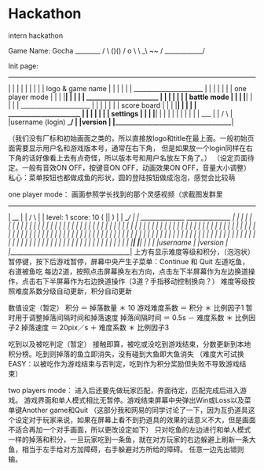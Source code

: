 # Hackathon
intern hackathon

Game Name: Gocha
              ________
             /        \ 
       ()() /       o  \ 
        \ \_\       ~~ /
         \____________/ 

Init page:
________________________________________
|										|
|										|
|										|
|										|
|			logo & game name			|
|										|
|										|
|		 ______________________ 		|
|		|					   |		|
|		|	one player mode	   |		|
|		|______________________|		|
|										|
|		 ______________________ 		|
|		|				   	   |		|
|		|	  battle mode      |		|
|		|______________________|		|
|										|
|		 ______________________ 		|
|		|					   |		|
|		|	  score board	   |		|
|		|______________________|		|
|										|
|		 ______________________ 		|
|		|					   |		|
|		|	    settings   	   |		|
|		|______________________|		|
|										|
|										|
|								    	|
|										|
|								 ___	|
|								/	\   |
|username			  (login)   \___/	|
|version						    	|
|_______________________________________|

（我们没有厂标和初始画面之类的，所以直接放logo和title在最上面。一般初始页面需要显示用户名和游戏版本号，通常在右下角， 但是如果放一个login同样在右下角的话好像看上去有点奇怪，所以版本号和用户名放左下角了。）
（设定页面待定。一般有音效ON OFF，按键音ON OFF，动画效果ON OFF，音量大小调整）
私心：菜单按钮也都做成鱼的形状，圆的登陆按钮做成泡泡，感觉会比较萌

one player mode：
画面参照学长找到的那个灵感视频（求截图发群里
________________________________________
|								   __	|
|                                 /  \  |
|	level:  1	score:    10	 ( || )	|
|                                 \__/  |
|	 ______________	  ______________	|
|	|			   | |				|	|
|	|			   | |				|	|
|	|			   | |				|	|
|	|			   | |				|	|
|	|			   | |		    	|	|
|	|			   | |				|	|
|	|			   | | 				|	|
|	|			   | |				|	|
|	|			   | |				|	|
|	|	 		   | |				|	|
|	|			   | |				|	|
|	|			   | |				|	|
|	|			   | |				|	|
|	|			   | |				|	|
|	|			   | |				|	|
|	|			   | |				|	|
|	|			   | |		    	|	|
|	|			   | |				|	|
|	|			   | | 				|	|
|	|			   | |				|	|
|	|			   | |				|	|
|	|	 		   | |				|	|
|	|			   | |				|	|
|	|			   | |			    |	|
|	|			   | |				|	|
|	|______________| |______________|	|
|									    |
|username			  					|
|version						    	|
|_______________________________________|
上方有显示难度等级和积分，（泡泡状）暂停键，按下后游戏暂停，屏幕中央产生子菜单：Continue 和 Quit
左道吃鱼，右道被鱼吃
每边2道，按照点击屏幕换左右方向，点击左下半屏幕作为左边换道操作，点击右下半屏幕作为右边换道操作（3道？手指移动控制换向？）
难度等级按照难度系数分级自动更新，积分自动更新

数值设定（暂定）
积分 ＝ 掉落数量 ＊ 10
游戏难度系数 ＝ 积分 ＊ 比例因子1
暂时用于调整掉落间隔时间和掉落速度
掉落间隔时间 ＝ 0.5s － 难度系数 ＊ 比例因子2
掉落速度 ＝ 20pix／s ＋ 难度系数 ＊ 比例因子3

吃到以及被吃判定（暂定）
接触即算，被吃或没吃到游戏结束，分数更新到本地积分榜。吃到则掉落的鱼立即消失，没有碰到大鱼即大鱼消失
（难度大可试换EASY：以被吃作为游戏结束与否判定，吃到作为积分奖励但失败不导致游戏结束）

two players mode：
进入后还要先做玩家匹配，界面待定，匹配完成后进入游戏。
游戏界面和单人模式相比无暂停。游戏结束屏幕中央弹出Win或Loss以及菜单键Another game和Quit
（这部分我和网易的同学讨论了一下，因为互扔道具这个设定对于玩家来说，如果在屏幕上看不到扔道具的效果的话意义不大，但是画面不适合再加一个对手画面，所以更改设定如下）
只对吃鱼的左边进行和单人模式一样的掉落和积分，一旦玩家吃到一条鱼，就在对方玩家的右边躲避上刷新一条大鱼，相当于左手给对方加障碍，右手躲避对方所给的障碍。
任意一边先出错则输。

